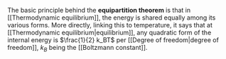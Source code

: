 The basic principle behind the **equipartition theorem** is that in [[Thermodynamic equilibrium]], the energy is shared equally among its various forms. More directly, linking this to temperature, it says that at [[Thermodynamic equilibrium|equilibrium]], any quadratic form of the internal energy is $\frac{1}{2} k_BT$ per [[Degree of freedom|degree of freedom]], $k_B$ being the [[Boltzmann constant]]. 